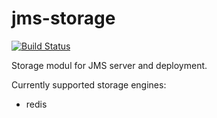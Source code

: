 
# jms-storage 

[![Build Status](https://travis-ci.org/ustream/jms-storage.svg)](https://travis-ci.org/ustream/jms-storage)

Storage modul for JMS server and deployment.

Currently supported storage engines:

- redis